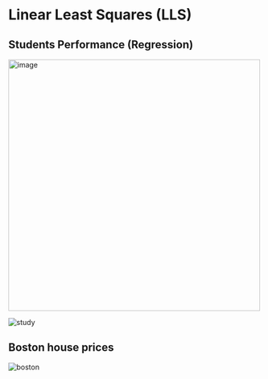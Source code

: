 # Linear Least Squares (LLS)

## Students Performance (Regression)

<img src="https://github.com/MSaberian/PyLearnMachineLearning/blob/main/PyLearnMLLLS/image.png" alt="image" width="500"/>

![study](https://github.com/MSaberian/PyLearnMachineLearning/assets/43343453/8c78e81f-522d-4fc2-a58f-eb369bc10118)

## Boston house prices

![boston](https://github.com/MSaberian/PyLearnMachineLearning/assets/43343453/659bf7e8-d9de-43c1-a306-204bddb6729f)

